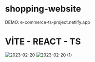 # shopping-website
DEMO: e-commerce-ts-project.netlify.app
# VİTE - REACT - TS  
![2023-02-20](https://user-images.githubusercontent.com/88592010/220155437-90db894c-6a53-41dc-ae84-a76529b3c023.png)
![2023-02-20 (1)](https://user-images.githubusercontent.com/88592010/220155460-b7882ab8-c0f9-4fcb-b9c1-9957f43d8d49.png)
